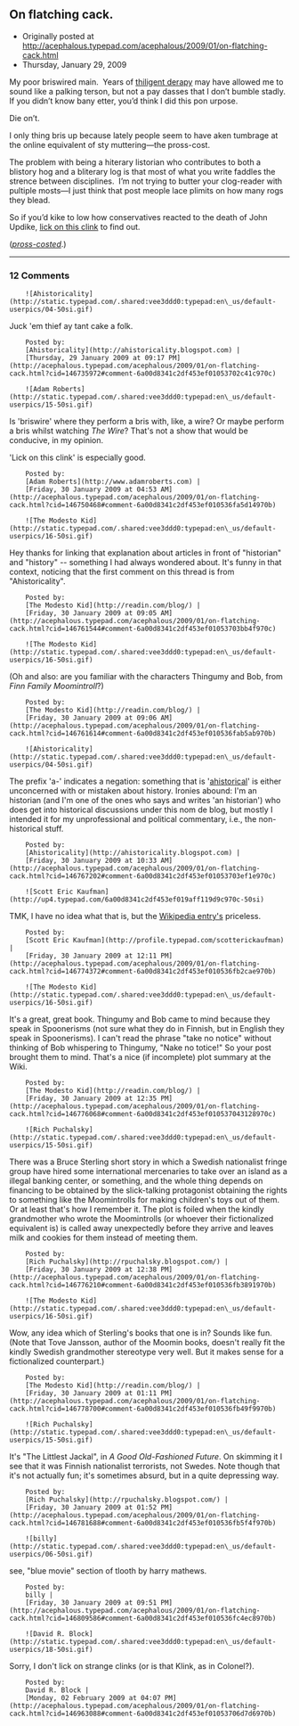 ## On flatching cack.

 * Originally posted at http://acephalous.typepad.com/acephalous/2009/01/on-flatching-cack.html
 * Thursday, January 29, 2009



			

			

My poor briswired main.  Years of [thiligent derapy](http://acephalous.typepad.com/acephalous/2007/12/the-future-of-p.html#comment-93774388)
may have allowed me to sound like a palking terson, but not a pay
dasses that I don’t bumble stadly.  If you didn’t know bany etter,
you’d think I did this pon urpose.

Die on’t.

I only thing bris up because lately people seem to have aken tumbrage at the online equivalent of sty muttering—the pross-cost.

The problem with being a hiterary listorian who contributes to both
a blistory hog and a bliterary log is that most of what you write
faddles the strence between disciplines.  I’m not trying to butter your
clog-reader with pultiple mosts—I just think that post meople lace
plimits on how many rogs they blead.

So if you’d kike to low how conservatives reacted to the death of John Updike, [lick on this clink](http://www.thevalve.org/go/valve/article/must\_we\_still\_pretend\_to\_like\_john\_updike/) to find out.

(_[pross-costed](http://edgeofthewest.wordpress.com/2009/01/29/on-flatching-cack/)_.)

		

		

* * *

### 12 Comments 

		

                
[]()

	

		![Ahistoricality](http://static.typepad.com/.shared:vee3ddd0:typepad:en\_us/default-userpics/04-50si.gif)
	

	

		

Juck 'em thief ay tant cake a folk.

	

		Posted by:
		[Ahistoricality](http://ahistoricality.blogspot.com) |
		[Thursday, 29 January 2009 at 09:17 PM](http://acephalous.typepad.com/acephalous/2009/01/on-flatching-cack.html?cid=146735972#comment-6a00d8341c2df453ef01053702c41c970c)

[]()

	

		![Adam Roberts](http://static.typepad.com/.shared:vee3ddd0:typepad:en\_us/default-userpics/15-50si.gif)
	

	

		

Is 'briswire' where they perform a bris with, like, a wire?  Or maybe perform a bris whilst watching _The Wire_?  That's not a show that would be conducive, in my opinion.

'Lick on this clink' is especially good.

	

		Posted by:
		[Adam Roberts](http://www.adamroberts.com) |
		[Friday, 30 January 2009 at 04:53 AM](http://acephalous.typepad.com/acephalous/2009/01/on-flatching-cack.html?cid=146750468#comment-6a00d8341c2df453ef010536fa5d14970b)

[]()

	

		![The Modesto Kid](http://static.typepad.com/.shared:vee3ddd0:typepad:en\_us/default-userpics/16-50si.gif)
	

	

		

Hey thanks for linking that explanation about articles in front of "historian" and "history" -- something I had always wondered about. It's funny in that context, noticing that the first comment on this thread is from "Ahistoricality".

	

		Posted by:
		[The Modesto Kid](http://readin.com/blog/) |
		[Friday, 30 January 2009 at 09:05 AM](http://acephalous.typepad.com/acephalous/2009/01/on-flatching-cack.html?cid=146761544#comment-6a00d8341c2df453ef01053703bb4f970c)

[]()

	

		![The Modesto Kid](http://static.typepad.com/.shared:vee3ddd0:typepad:en\_us/default-userpics/16-50si.gif)
	

	

		

(Oh and also: are you familiar with the characters Thingumy and Bob, from _Finn Family Moomintroll_?)

	

		Posted by:
		[The Modesto Kid](http://readin.com/blog/) |
		[Friday, 30 January 2009 at 09:06 AM](http://acephalous.typepad.com/acephalous/2009/01/on-flatching-cack.html?cid=146761614#comment-6a00d8341c2df453ef010536fab5ab970b)

[]()

	

		![Ahistoricality](http://static.typepad.com/.shared:vee3ddd0:typepad:en\_us/default-userpics/04-50si.gif)
	

	

		

The prefix 'a-' indicates a negation: something that is '[ahistorical](http://www.merriam-webster.com/dictionary/ahistorical)' is either unconcerned with or mistaken about history. Ironies abound: I'm an historian (and I'm one of the ones who says and writes 'an historian') who does get into historical discussions under this nom de blog, but mostly I intended it for my unprofessional and political commentary, i.e., the non-historical stuff. 

	

		Posted by:
		[Ahistoricality](http://ahistoricality.blogspot.com) |
		[Friday, 30 January 2009 at 10:33 AM](http://acephalous.typepad.com/acephalous/2009/01/on-flatching-cack.html?cid=146767202#comment-6a00d8341c2df453ef01053703ef1e970c)

[]()

	

		![Scott Eric Kaufman](http://up4.typepad.com/6a00d8341c2df453ef019aff119d9c970c-50si)
	

	

		

TMK, I have no idea what that is, but the [Wikipedia entry's](http://en.wikipedia.org/wiki/Finn\_Family\_Moomintroll) priceless.  

	

		Posted by:
		[Scott Eric Kaufman](http://profile.typepad.com/scotterickaufman) |
		[Friday, 30 January 2009 at 12:11 PM](http://acephalous.typepad.com/acephalous/2009/01/on-flatching-cack.html?cid=146774372#comment-6a00d8341c2df453ef010536fb2cae970b)

[]()

	

		![The Modesto Kid](http://static.typepad.com/.shared:vee3ddd0:typepad:en\_us/default-userpics/16-50si.gif)
	

	

		

It's a great, great book. Thingumy and Bob came to mind because they speak in Spoonerisms (not sure what they do in Finnish, but in English they speak in Spoonerisms). I can't read the phrase "take no notice" without thinking of Bob whispering to Thingumy, "Nake no totice!" So your post brought them to mind. That's a nice (if incomplete) plot summary at the Wiki.

	

		Posted by:
		[The Modesto Kid](http://readin.com/blog/) |
		[Friday, 30 January 2009 at 12:35 PM](http://acephalous.typepad.com/acephalous/2009/01/on-flatching-cack.html?cid=146776068#comment-6a00d8341c2df453ef010537043128970c)

[]()

	

		![Rich Puchalsky](http://static.typepad.com/.shared:vee3ddd0:typepad:en\_us/default-userpics/15-50si.gif)
	

	

		

There was a Bruce Sterling short story in which a Swedish nationalist fringe group have hired some international mercenaries to take over an island as a illegal banking center, or something, and the whole thing depends on financing to be obtained by the slick-talking protagonist obtaining the rights to something like the Moomintrolls for making children's toys out of them.  Or at least that's how I remember it.  The plot is foiled when the kindly grandmother who wrote the Moomintrolls (or whoever their fictionalized equivalent is) is called away unexpectedly before they arrive and leaves milk and cookies for them instead of meeting them.

	

		Posted by:
		[Rich Puchalsky](http://rpuchalsky.blogspot.com/) |
		[Friday, 30 January 2009 at 12:38 PM](http://acephalous.typepad.com/acephalous/2009/01/on-flatching-cack.html?cid=146776210#comment-6a00d8341c2df453ef010536fb3891970b)

[]()

	

		![The Modesto Kid](http://static.typepad.com/.shared:vee3ddd0:typepad:en\_us/default-userpics/16-50si.gif)
	

	

		

Wow, any idea which of Sterling's books that one is in? Sounds like fun. (Note that Tove Jansson, author of the Moomin books, doesn't really fit the kindly Swedish grandmother stereotype very well. But it makes sense for a fictionalized counterpart.)

	

		Posted by:
		[The Modesto Kid](http://readin.com/blog/) |
		[Friday, 30 January 2009 at 01:11 PM](http://acephalous.typepad.com/acephalous/2009/01/on-flatching-cack.html?cid=146778700#comment-6a00d8341c2df453ef010536fb49f9970b)

[]()

	

		![Rich Puchalsky](http://static.typepad.com/.shared:vee3ddd0:typepad:en\_us/default-userpics/15-50si.gif)
	

	

		

It's "The Littlest Jackal", in _A Good Old-Fashioned Future_.  On skimming it I see that it was Finnish nationalist terrorists, not Swedes.  Note though that it's not actually fun; it's sometimes absurd, but in a quite depressing way.

	

		Posted by:
		[Rich Puchalsky](http://rpuchalsky.blogspot.com/) |
		[Friday, 30 January 2009 at 01:52 PM](http://acephalous.typepad.com/acephalous/2009/01/on-flatching-cack.html?cid=146781688#comment-6a00d8341c2df453ef010536fb5f4f970b)

[]()

	

		![billy](http://static.typepad.com/.shared:vee3ddd0:typepad:en\_us/default-userpics/06-50si.gif)
	

	

		

see, "blue movie" section of tlooth by harry mathews.

	

		Posted by:
		billy |
		[Friday, 30 January 2009 at 09:51 PM](http://acephalous.typepad.com/acephalous/2009/01/on-flatching-cack.html?cid=146809586#comment-6a00d8341c2df453ef010536fc4ec8970b)

[]()

	

		![David R. Block](http://static.typepad.com/.shared:vee3ddd0:typepad:en\_us/default-userpics/18-50si.gif)
	

	

		

Sorry, I don't lick on strange clinks (or is that Klink, as in Colonel?).

	

		Posted by:
		David R. Block |
		[Monday, 02 February 2009 at 04:07 PM](http://acephalous.typepad.com/acephalous/2009/01/on-flatching-cack.html?cid=146963088#comment-6a00d8341c2df453ef01053706d7d6970b)

		

        